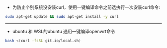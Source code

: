 - 为防止个别系统没安装curl，使用一键编译命令之前选执行一次安装curl命令:
```sh
sudo apt-get update && sudo apt-get install -y curl
```
---
- ubuntu 和 WSL的ubuntu 通用一键编译openwrt命令
```sh
bash <(curl -fsSL git.io/local.sh)
```
